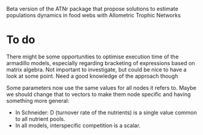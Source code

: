 Beta version of the ATNr package that propose solutions to estimate populations dynamics in food webs with Allometric Trophic Networks

# To do

There might be some opportunities to optimise execution time of the armadillo models, especially regarding bracketing of expressions based on matrix algebra. Not important to investigate, but could be nice to have a look at some point. Need a good knowledge of the approach though

Some parameters now use the same values for all nodes it refers to. Maybe we should change that to vectors to make them node specific and having something more general: 
* In Schneider: D (turnover rate of the nutrients) is a single value common to all nutrient pools. 
* In all models, interspecific competition is a scalar. 
 

